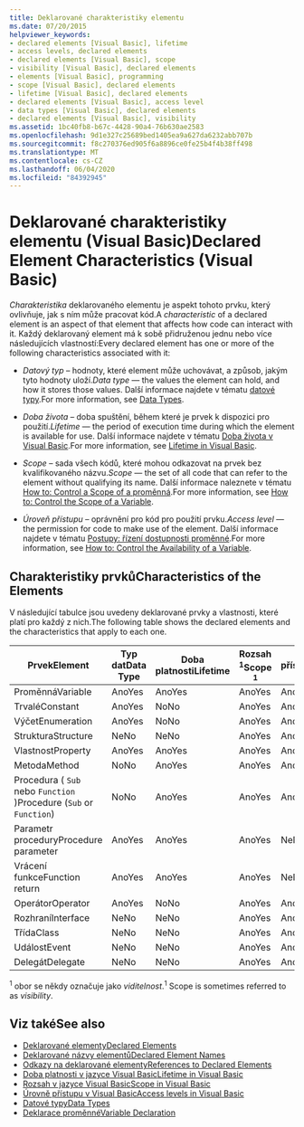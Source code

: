 ```yaml
---
title: Deklarované charakteristiky elementu
ms.date: 07/20/2015
helpviewer_keywords:
- declared elements [Visual Basic], lifetime
- access levels, declared elements
- declared elements [Visual Basic], scope
- visibility [Visual Basic], declared elements
- elements [Visual Basic], programming
- scope [Visual Basic], declared elements
- lifetime [Visual Basic], declared elements
- declared elements [Visual Basic], access level
- data types [Visual Basic], declared elements
- declared elements [Visual Basic], visibility
ms.assetid: 1bc40fb8-b67c-4428-90a4-76b630ae2583
ms.openlocfilehash: 9d1e327c25689bed1405ea9a627da6232abb707b
ms.sourcegitcommit: f8c270376ed905f6a8896ce0fe25b4f4b38ff498
ms.translationtype: MT
ms.contentlocale: cs-CZ
ms.lasthandoff: 06/04/2020
ms.locfileid: "84392945"
---
```

# <a name="declared-element-characteristics-visual-basic"></a><span data-ttu-id="8cabb-102">Deklarované charakteristiky elementu (Visual Basic)</span><span class="sxs-lookup"><span data-stu-id="8cabb-102">Declared Element Characteristics (Visual Basic)</span></span>
<span data-ttu-id="8cabb-103">*Charakteristika* deklarovaného elementu je aspekt tohoto prvku, který ovlivňuje, jak s ním může pracovat kód.</span><span class="sxs-lookup"><span data-stu-id="8cabb-103">A *characteristic* of a declared element is an aspect of that element that affects how code can interact with it.</span></span> <span data-ttu-id="8cabb-104">Každý deklarovaný element má k sobě přidruženou jednu nebo více následujících vlastností:</span><span class="sxs-lookup"><span data-stu-id="8cabb-104">Every declared element has one or more of the following characteristics associated with it:</span></span>  
  
- <span data-ttu-id="8cabb-105">*Datový typ* – hodnoty, které element může uchovávat, a způsob, jakým tyto hodnoty uloží.</span><span class="sxs-lookup"><span data-stu-id="8cabb-105">*Data type* — the values the element can hold, and how it stores those values.</span></span> <span data-ttu-id="8cabb-106">Další informace najdete v tématu [datové typy](../../../language-reference/data-types/index.md).</span><span class="sxs-lookup"><span data-stu-id="8cabb-106">For more information, see [Data Types](../../../language-reference/data-types/index.md).</span></span>  
  
- <span data-ttu-id="8cabb-107">*Doba života* – doba spuštění, během které je prvek k dispozici pro použití.</span><span class="sxs-lookup"><span data-stu-id="8cabb-107">*Lifetime* — the period of execution time during which the element is available for use.</span></span> <span data-ttu-id="8cabb-108">Další informace najdete v tématu [Doba života v Visual Basic](lifetime.md).</span><span class="sxs-lookup"><span data-stu-id="8cabb-108">For more information, see [Lifetime in Visual Basic](lifetime.md).</span></span>  
  
- <span data-ttu-id="8cabb-109">*Scope* – sada všech kódů, které mohou odkazovat na prvek bez kvalifikovaného názvu.</span><span class="sxs-lookup"><span data-stu-id="8cabb-109">*Scope* — the set of all code that can refer to the element without qualifying its name.</span></span> <span data-ttu-id="8cabb-110">Další informace naleznete v tématu [How to: Control a Scope of a proměnná](how-to-control-the-scope-of-a-variable.md).</span><span class="sxs-lookup"><span data-stu-id="8cabb-110">For more information, see [How to: Control the Scope of a Variable](how-to-control-the-scope-of-a-variable.md).</span></span>  
  
- <span data-ttu-id="8cabb-111">*Úroveň přístupu* – oprávnění pro kód pro použití prvku.</span><span class="sxs-lookup"><span data-stu-id="8cabb-111">*Access level* — the permission for code to make use of the element.</span></span> <span data-ttu-id="8cabb-112">Další informace najdete v tématu [Postupy: řízení dostupnosti proměnné](how-to-control-the-availability-of-a-variable.md).</span><span class="sxs-lookup"><span data-stu-id="8cabb-112">For more information, see [How to: Control the Availability of a Variable](how-to-control-the-availability-of-a-variable.md).</span></span>  
  
## <a name="characteristics-of-the-elements"></a><span data-ttu-id="8cabb-113">Charakteristiky prvků</span><span class="sxs-lookup"><span data-stu-id="8cabb-113">Characteristics of the Elements</span></span>  
 <span data-ttu-id="8cabb-114">V následující tabulce jsou uvedeny deklarované prvky a vlastnosti, které platí pro každý z nich.</span><span class="sxs-lookup"><span data-stu-id="8cabb-114">The following table shows the declared elements and the characteristics that apply to each one.</span></span>  
  
|<span data-ttu-id="8cabb-115">Prvek</span><span class="sxs-lookup"><span data-stu-id="8cabb-115">Element</span></span>|<span data-ttu-id="8cabb-116">Typ dat</span><span class="sxs-lookup"><span data-stu-id="8cabb-116">Data Type</span></span>|<span data-ttu-id="8cabb-117">Doba platnosti</span><span class="sxs-lookup"><span data-stu-id="8cabb-117">Lifetime</span></span>|<span data-ttu-id="8cabb-118">Rozsah <sup>1</sup></span><span class="sxs-lookup"><span data-stu-id="8cabb-118">Scope <sup>1</sup></span></span>|<span data-ttu-id="8cabb-119">Úroveň přístupu</span><span class="sxs-lookup"><span data-stu-id="8cabb-119">Access Level</span></span>|  
|-------------|---------------|--------------|------------------------|------------------|  
|<span data-ttu-id="8cabb-120">Proměnná</span><span class="sxs-lookup"><span data-stu-id="8cabb-120">Variable</span></span>|<span data-ttu-id="8cabb-121">Ano</span><span class="sxs-lookup"><span data-stu-id="8cabb-121">Yes</span></span>|<span data-ttu-id="8cabb-122">Ano</span><span class="sxs-lookup"><span data-stu-id="8cabb-122">Yes</span></span>|<span data-ttu-id="8cabb-123">Ano</span><span class="sxs-lookup"><span data-stu-id="8cabb-123">Yes</span></span>|<span data-ttu-id="8cabb-124">Ano</span><span class="sxs-lookup"><span data-stu-id="8cabb-124">Yes</span></span>|  
|<span data-ttu-id="8cabb-125">Trvalé</span><span class="sxs-lookup"><span data-stu-id="8cabb-125">Constant</span></span>|<span data-ttu-id="8cabb-126">Ano</span><span class="sxs-lookup"><span data-stu-id="8cabb-126">Yes</span></span>|<span data-ttu-id="8cabb-127">No</span><span class="sxs-lookup"><span data-stu-id="8cabb-127">No</span></span>|<span data-ttu-id="8cabb-128">Ano</span><span class="sxs-lookup"><span data-stu-id="8cabb-128">Yes</span></span>|<span data-ttu-id="8cabb-129">Ano</span><span class="sxs-lookup"><span data-stu-id="8cabb-129">Yes</span></span>|  
|<span data-ttu-id="8cabb-130">Výčet</span><span class="sxs-lookup"><span data-stu-id="8cabb-130">Enumeration</span></span>|<span data-ttu-id="8cabb-131">Ano</span><span class="sxs-lookup"><span data-stu-id="8cabb-131">Yes</span></span>|<span data-ttu-id="8cabb-132">No</span><span class="sxs-lookup"><span data-stu-id="8cabb-132">No</span></span>|<span data-ttu-id="8cabb-133">Ano</span><span class="sxs-lookup"><span data-stu-id="8cabb-133">Yes</span></span>|<span data-ttu-id="8cabb-134">Ano</span><span class="sxs-lookup"><span data-stu-id="8cabb-134">Yes</span></span>|  
|<span data-ttu-id="8cabb-135">Struktura</span><span class="sxs-lookup"><span data-stu-id="8cabb-135">Structure</span></span>|<span data-ttu-id="8cabb-136">Ne</span><span class="sxs-lookup"><span data-stu-id="8cabb-136">No</span></span>|<span data-ttu-id="8cabb-137">Ne</span><span class="sxs-lookup"><span data-stu-id="8cabb-137">No</span></span>|<span data-ttu-id="8cabb-138">Ano</span><span class="sxs-lookup"><span data-stu-id="8cabb-138">Yes</span></span>|<span data-ttu-id="8cabb-139">Ano</span><span class="sxs-lookup"><span data-stu-id="8cabb-139">Yes</span></span>|  
|<span data-ttu-id="8cabb-140">Vlastnost</span><span class="sxs-lookup"><span data-stu-id="8cabb-140">Property</span></span>|<span data-ttu-id="8cabb-141">Ano</span><span class="sxs-lookup"><span data-stu-id="8cabb-141">Yes</span></span>|<span data-ttu-id="8cabb-142">Ano</span><span class="sxs-lookup"><span data-stu-id="8cabb-142">Yes</span></span>|<span data-ttu-id="8cabb-143">Ano</span><span class="sxs-lookup"><span data-stu-id="8cabb-143">Yes</span></span>|<span data-ttu-id="8cabb-144">Ano</span><span class="sxs-lookup"><span data-stu-id="8cabb-144">Yes</span></span>|  
|<span data-ttu-id="8cabb-145">Metoda</span><span class="sxs-lookup"><span data-stu-id="8cabb-145">Method</span></span>|<span data-ttu-id="8cabb-146">No</span><span class="sxs-lookup"><span data-stu-id="8cabb-146">No</span></span>|<span data-ttu-id="8cabb-147">Ano</span><span class="sxs-lookup"><span data-stu-id="8cabb-147">Yes</span></span>|<span data-ttu-id="8cabb-148">Ano</span><span class="sxs-lookup"><span data-stu-id="8cabb-148">Yes</span></span>|<span data-ttu-id="8cabb-149">Ano</span><span class="sxs-lookup"><span data-stu-id="8cabb-149">Yes</span></span>|  
|<span data-ttu-id="8cabb-150">Procedura ( `Sub` nebo `Function` )</span><span class="sxs-lookup"><span data-stu-id="8cabb-150">Procedure (`Sub` or `Function`)</span></span>|<span data-ttu-id="8cabb-151">No</span><span class="sxs-lookup"><span data-stu-id="8cabb-151">No</span></span>|<span data-ttu-id="8cabb-152">Ano</span><span class="sxs-lookup"><span data-stu-id="8cabb-152">Yes</span></span>|<span data-ttu-id="8cabb-153">Ano</span><span class="sxs-lookup"><span data-stu-id="8cabb-153">Yes</span></span>|<span data-ttu-id="8cabb-154">Ano</span><span class="sxs-lookup"><span data-stu-id="8cabb-154">Yes</span></span>|  
|<span data-ttu-id="8cabb-155">Parametr procedury</span><span class="sxs-lookup"><span data-stu-id="8cabb-155">Procedure parameter</span></span>|<span data-ttu-id="8cabb-156">Ano</span><span class="sxs-lookup"><span data-stu-id="8cabb-156">Yes</span></span>|<span data-ttu-id="8cabb-157">Ano</span><span class="sxs-lookup"><span data-stu-id="8cabb-157">Yes</span></span>|<span data-ttu-id="8cabb-158">Ano</span><span class="sxs-lookup"><span data-stu-id="8cabb-158">Yes</span></span>|<span data-ttu-id="8cabb-159">Ne</span><span class="sxs-lookup"><span data-stu-id="8cabb-159">No</span></span>|  
|<span data-ttu-id="8cabb-160">Vrácení funkce</span><span class="sxs-lookup"><span data-stu-id="8cabb-160">Function return</span></span>|<span data-ttu-id="8cabb-161">Ano</span><span class="sxs-lookup"><span data-stu-id="8cabb-161">Yes</span></span>|<span data-ttu-id="8cabb-162">Ano</span><span class="sxs-lookup"><span data-stu-id="8cabb-162">Yes</span></span>|<span data-ttu-id="8cabb-163">Ano</span><span class="sxs-lookup"><span data-stu-id="8cabb-163">Yes</span></span>|<span data-ttu-id="8cabb-164">Ne</span><span class="sxs-lookup"><span data-stu-id="8cabb-164">No</span></span>|  
|<span data-ttu-id="8cabb-165">Operátor</span><span class="sxs-lookup"><span data-stu-id="8cabb-165">Operator</span></span>|<span data-ttu-id="8cabb-166">Ano</span><span class="sxs-lookup"><span data-stu-id="8cabb-166">Yes</span></span>|<span data-ttu-id="8cabb-167">No</span><span class="sxs-lookup"><span data-stu-id="8cabb-167">No</span></span>|<span data-ttu-id="8cabb-168">Ano</span><span class="sxs-lookup"><span data-stu-id="8cabb-168">Yes</span></span>|<span data-ttu-id="8cabb-169">Ano</span><span class="sxs-lookup"><span data-stu-id="8cabb-169">Yes</span></span>|  
|<span data-ttu-id="8cabb-170">Rozhraní</span><span class="sxs-lookup"><span data-stu-id="8cabb-170">Interface</span></span>|<span data-ttu-id="8cabb-171">Ne</span><span class="sxs-lookup"><span data-stu-id="8cabb-171">No</span></span>|<span data-ttu-id="8cabb-172">Ne</span><span class="sxs-lookup"><span data-stu-id="8cabb-172">No</span></span>|<span data-ttu-id="8cabb-173">Ano</span><span class="sxs-lookup"><span data-stu-id="8cabb-173">Yes</span></span>|<span data-ttu-id="8cabb-174">Ano</span><span class="sxs-lookup"><span data-stu-id="8cabb-174">Yes</span></span>|  
|<span data-ttu-id="8cabb-175">Třída</span><span class="sxs-lookup"><span data-stu-id="8cabb-175">Class</span></span>|<span data-ttu-id="8cabb-176">Ne</span><span class="sxs-lookup"><span data-stu-id="8cabb-176">No</span></span>|<span data-ttu-id="8cabb-177">Ne</span><span class="sxs-lookup"><span data-stu-id="8cabb-177">No</span></span>|<span data-ttu-id="8cabb-178">Ano</span><span class="sxs-lookup"><span data-stu-id="8cabb-178">Yes</span></span>|<span data-ttu-id="8cabb-179">Ano</span><span class="sxs-lookup"><span data-stu-id="8cabb-179">Yes</span></span>|  
|<span data-ttu-id="8cabb-180">Událost</span><span class="sxs-lookup"><span data-stu-id="8cabb-180">Event</span></span>|<span data-ttu-id="8cabb-181">Ne</span><span class="sxs-lookup"><span data-stu-id="8cabb-181">No</span></span>|<span data-ttu-id="8cabb-182">Ne</span><span class="sxs-lookup"><span data-stu-id="8cabb-182">No</span></span>|<span data-ttu-id="8cabb-183">Ano</span><span class="sxs-lookup"><span data-stu-id="8cabb-183">Yes</span></span>|<span data-ttu-id="8cabb-184">Ano</span><span class="sxs-lookup"><span data-stu-id="8cabb-184">Yes</span></span>|  
|<span data-ttu-id="8cabb-185">Delegát</span><span class="sxs-lookup"><span data-stu-id="8cabb-185">Delegate</span></span>|<span data-ttu-id="8cabb-186">Ne</span><span class="sxs-lookup"><span data-stu-id="8cabb-186">No</span></span>|<span data-ttu-id="8cabb-187">Ne</span><span class="sxs-lookup"><span data-stu-id="8cabb-187">No</span></span>|<span data-ttu-id="8cabb-188">Ano</span><span class="sxs-lookup"><span data-stu-id="8cabb-188">Yes</span></span>|<span data-ttu-id="8cabb-189">Ano</span><span class="sxs-lookup"><span data-stu-id="8cabb-189">Yes</span></span>|  
  
 <span data-ttu-id="8cabb-190"><sup>1</sup> obor se někdy označuje jako *viditelnost*.</span><span class="sxs-lookup"><span data-stu-id="8cabb-190"><sup>1</sup> Scope is sometimes referred to as *visibility*.</span></span>  
  
## <a name="see-also"></a><span data-ttu-id="8cabb-191">Viz také</span><span class="sxs-lookup"><span data-stu-id="8cabb-191">See also</span></span>

- [<span data-ttu-id="8cabb-192">Deklarované elementy</span><span class="sxs-lookup"><span data-stu-id="8cabb-192">Declared Elements</span></span>](index.md)
- [<span data-ttu-id="8cabb-193">Deklarované názvy elementů</span><span class="sxs-lookup"><span data-stu-id="8cabb-193">Declared Element Names</span></span>](declared-element-names.md)
- [<span data-ttu-id="8cabb-194">Odkazy na deklarované elementy</span><span class="sxs-lookup"><span data-stu-id="8cabb-194">References to Declared Elements</span></span>](references-to-declared-elements.md)
- [<span data-ttu-id="8cabb-195">Doba platnosti v jazyce Visual Basic</span><span class="sxs-lookup"><span data-stu-id="8cabb-195">Lifetime in Visual Basic</span></span>](lifetime.md)
- [<span data-ttu-id="8cabb-196">Rozsah v jazyce Visual Basic</span><span class="sxs-lookup"><span data-stu-id="8cabb-196">Scope in Visual Basic</span></span>](scope.md)
- [<span data-ttu-id="8cabb-197">Úrovně přístupu v Visual Basic</span><span class="sxs-lookup"><span data-stu-id="8cabb-197">Access levels in Visual Basic</span></span>](access-levels.md)
- [<span data-ttu-id="8cabb-198">Datové typy</span><span class="sxs-lookup"><span data-stu-id="8cabb-198">Data Types</span></span>](../data-types/index.md)
- [<span data-ttu-id="8cabb-199">Deklarace proměnné</span><span class="sxs-lookup"><span data-stu-id="8cabb-199">Variable Declaration</span></span>](../variables/variable-declaration.md)
